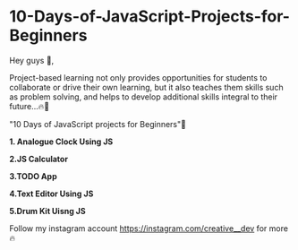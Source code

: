 # 10-Days-of-JavaScript-Projects-for-Beginners

Hey guys 👋,

Project-based learning not only provides opportunities for students to collaborate or drive their own learning, but it also teaches them skills such as problem solving, and helps to develop additional skills integral to their future...🔥👀

"10 Days of JavaScript projects for Beginners"📌

**1. Analogue Clock Using JS**


**2.JS Calculator**


**3.TODO App**


**4.Text Editor Using JS**


**5.Drum Kit Uisng JS**

Follow my instagram account https://instagram.com/creative__dev for more 🔥
